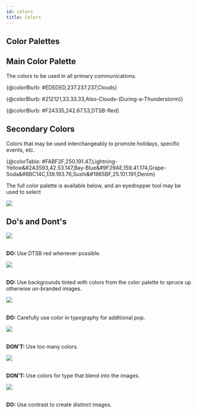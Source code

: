 ```yaml
---
id: colors
title: Colors
---
```

## Color Palettes

<h2 class="centeredText">Main Color Palette</h2>

<p class="descriptionText">The colors to be used in all primary communications.</p>

<div class="row"><div class="thirdWidth"> 

{@colorBlurb: #EDEDED,237.237.237,Clouds}

</div><div class="thirdWidth">

{@colorBlurb: #212121,33.33.33,Also-Clouds-(During-a-Thunderstorm)}

</div><div class="thirdWidth">

{@colorBlurb: #F24335,242.67.53,DTSB-Red}

</div></div>

<h2 class="centeredText">Secondary Colors</h2>

<p class="descriptionText">Colors that may be used interchangeably to promote holidays, specific events, etc.</p>

{@colorTable: #FABF2F,250.191.47,Lightning-Yellow&#2A3593,42.53.147,Bay-Blue&#9F29AE,159.41.174,Grape-Soda&#8BC14C,139.193.76,Sushi&#1965BF,25.101.191,Denim}

<p class="descriptionText">The full color palette is available below, and an eyedropper tool may be used to select </p>

<img class="downloadable" src="../img/fullPalette.jpg">

## Do's and Dont's
<div class="row">
<div class="thirdWidth"><img class="downloadable" src="../img/dosDonts1.jpg"><p class="descriptionText"><strong><br>DO: </strong>Use DTSB red whenever possible.</p></div>
<div class="thirdWidth"><img class="downloadable" src="../img/dosDonts2.jpg"><p class="descriptionText"><strong><br>DO: </strong>Use backgrounds tinted with colors from the color palette to spruce up otherwise un-branded images.</p></div>
<div class="thirdWidth"><img class="downloadable" src="../img/dosDonts3.jpg"><p class="descriptionText"><strong><br>DO: </strong>Carefully use color in typography for additional pop.</p></div>
</div>

<div class="row">
<div class="thirdWidth"><img class="downloadable" src="../img/dosDonts4.jpg"><p class="descriptionText"><strong><br>DON'T: </strong>Use too many colors.</p></div>
<div class="thirdWidth"><img class="downloadable" src="../img/dosDonts5.jpg"><p class="descriptionText"><strong><br>DON'T: </strong>Use colors for type that blend into the images.</p></div>
<div class="thirdWidth"><img class="downloadable" src="../img/dosDonts6.jpg"><p class="descriptionText"><strong><br>DO: </strong>Use contrast to create distinct images.</p></div>
</div>